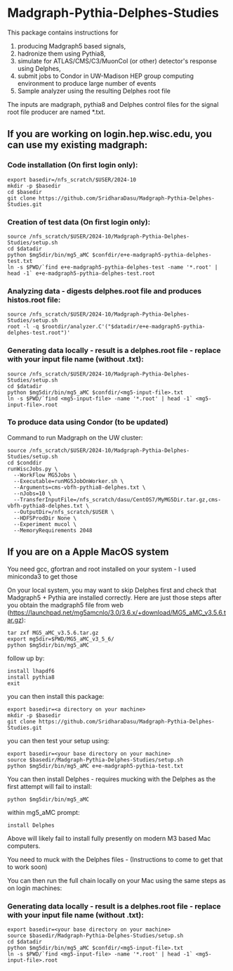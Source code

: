 # Madgraph-Pythia-Delphes-Studies

This package contains instructions for
1) producing Madgraph5 based signals,
2) hadronize them using Pythia8,
3) simulate for ATLAS/CMS/C3/MuonCol (or other) detector's response using Delphes,
4) submit jobs to Condor in UW-Madison HEP group computing environment to produce large number of events
5) Sample analyzer using the resulting Delphes root file

The inputs are madgraph, pythia8 and Delphes control files for the signal root file producer are named *.txt.

## If you are working on login.hep.wisc.edu, you can use my existing madgraph:

### Code installation (On first login only):

```
export basedir=/nfs_scratch/$USER/2024-10
mkdir -p $basedir
cd $basedir
git clone https://github.com/SridharaDasu/Madgraph-Pythia-Delphes-Studies.git
```

### Creation of test data (On first login only):
```
source /nfs_scratch/$USER/2024-10/Madgraph-Pythia-Delphes-Studies/setup.sh
cd $datadir
python $mg5dir/bin/mg5_aMC $confdir/e+e-madgraph5-pythia-delphes-test.txt
ln -s $PWD/`find e+e-madgraph5-pythia-delphes-test -name '*.root' | head -1` e+e-madgraph5-pythia-delphes-test.root
```

### Analyzing data - digests delphes.root file and produces histos.root file:
```
source /nfs_scratch/$USER/2024-10/Madgraph-Pythia-Delphes-Studies/setup.sh
root -l -q $rootdir/analyzer.C'("$datadir/e+e-madgraph5-pythia-delphes-test.root")'
```

### Generating data locally - result is a delphes.root file - replace <mg5-input-file> with your input file name (without .txt):
```
source /nfs_scratch/$USER/2024-10/Madgraph-Pythia-Delphes-Studies/setup.sh
cd $datadir
python $mg5dir/bin/mg5_aMC $confdir/<mg5-input-file>.txt
ln -s $PWD/`find <mg5-input-file> -name '*.root' | head -1` <mg5-input-file>.root
```

### To produce data using Condor (to be updated)

Command to run Madgraph on the UW cluster:

```
source /nfs_scratch/$USER/2024-10/Madgraph-Pythia-Delphes-Studies/setup.sh
cd $conddir
runWiscJobs.py \
  --WorkFlow MG5Jobs \
  --Executable=runMG5JobOnWorker.sh \
  --Arguments=cms-vbfh-pythia8-delphes.txt \
  --nJobs=10 \
  --TransferInputFile=/nfs_scratch/dasu/CentOS7/MyMG5Dir.tar.gz,cms-vbfh-pythia8-delphes.txt \
  --OutputDir=/nfs_scratch/$USER \
  --HDFSProdDir None \
  --Experiment mucol \
  --MemoryRequirements 2048
```

## If you are on a Apple MacOS system

You need gcc, gfortran and root installed on your system - I used miniconda3 to get those

On your local system, you may want to skip Delphes first and check that Madgraph5 + Pythia are installed correctly. Here are just those steps after you obtain the madgraph5 file from web (https://launchpad.net/mg5amcnlo/3.0/3.6.x/+download/MG5_aMC_v3.5.6.tar.gz):

```
tar zxf MG5_aMC_v3.5.6.tar.gz
export mg5dir=$PWD/MG5_aMC_v3_5_6/
python $mg5dir/bin/mg5_aMC
```

follow up by:

```
install lhapdf6
install pythia8
exit
```

you can then install this package:

```
export basedir=<a directory on your machine>
mkdir -p $basedir
git clone https://github.com/SridharaDasu/Madgraph-Pythia-Delphes-Studies.git
```

you can then test your setup using:

```
export basedir=<your base directory on your machine>
source $basedir/Madgraph-Pythia-Delphes-Studies/setup.sh
python $mg5dir/bin/mg5_aMC e+e-madgraph5-pythia-test.txt
```

You can then install Delphes - requires mucking with the Delphes as the first attempt will fail to install:

```
python $mg5dir/bin/mg5_aMC
```

within mg5_aMC prompt:

```
install Delphes
```

Above will likely fail to install fully presently on modern M3 based Mac computers.

You need to muck with the Delphes files - (Instructions to come to get that to work soon)

You can then run the full chain locally on your Mac using the same steps as on login machines:

### Generating data locally - result is a delphes.root file - replace <mg5-input-file> with your input file name (without .txt):
```
export basedir=<your base directory on your machine>
source $basedir/Madgraph-Pythia-Delphes-Studies/setup.sh
cd $datadir
python $mg5dir/bin/mg5_aMC $confdir/<mg5-input-file>.txt
ln -s $PWD/`find <mg5-input-file> -name '*.root' | head -1` <mg5-input-file>.root
```
